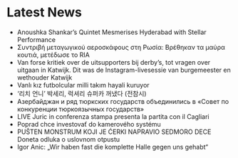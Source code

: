 # Latest News
-  Anoushka Shankar’s Quintet Mesmerises Hyderabad with Stellar Performance
-  Συντριβή μεταγωγικού αεροσκάφους στη Ρωσία: Βρέθηκαν τα μαύρα κουτιά, μετέδωσε το RIA
-  Van forse kritiek over de uitsupporters bij derby’s, tot vragen over uitgaan in Katwijk. Dit was de Instagram-livesessie van burgemeester en wethouder Katwijk
-  Vanlı kız futbolcular milli takım hayali kuruyor
-  ‘리치 언니’ 박세리, 럭셔리 슈퍼카 꺼냈다 (전참시)
-  Азербайджан и ряд тюркских государств объединились в «Совет по конкуренции тюркоязычных государств»
-  LIVE Juric in conferenza stampa presenta la partita con il Cagliari
-  Poprad chce investovať do kamerového systému
-  PUŠTEN MONSTRUM KOJI JE ĆERKI NAPRAVIO SEDMORO DECE Doneta odluka o uslovnom otpustu
-  Igor Anic: „Wir haben fast die komplette Halle gegen uns gehabt“
